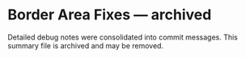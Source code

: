 # Border Area Fixes — archived

Detailed debug notes were consolidated into commit messages. This summary file is archived and may be removed.
